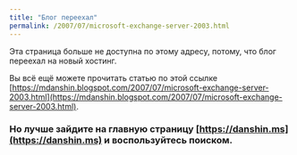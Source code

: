 ```yaml
---
title: "Блог переехал"
permalink: /2007/07/microsoft-exchange-server-2003.html
---
```

Эта страница больше не доступна по этому адресу, потому, что блог переехал на новый хостинг.

Вы всё ещё можете прочитать статью по этой ссылке [https://mdanshin.blogspot.com/2007/07/microsoft-exchange-server-2003.html](https://mdanshin.blogspot.com/2007/07/microsoft-exchange-server-2003.html).

### Но лучше зайдите на главную страницу [https://danshin.ms](https://danshin.ms) и воспользуйтесь поиском.